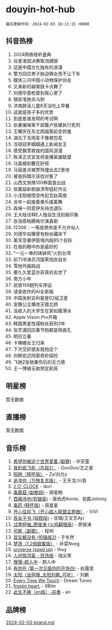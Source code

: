 # douyin-hot-hub

`最后更新时间：2024-02-03 18:13:15 +0800`

## 抖音热榜

1. 2024网络视听盛典
1. 谷爱凌因决赛取消摘银
1. 这是中国文化独有的浪漫
1. 警方回应男子胁迫俩女孩不让下车
1. 媒体三问中国小动物保护协会
1. 又来新的越南鼓卡点舞了
1. 刘德华耍枪耍到我心里了
1. 锡安准绝杀马刺
1. 济南辟谣儿童8天没吃上早餐
1. 这就是孩子多的优势
1. 到底是谁发明的考试啊
1. 杀妻骗保案干部戴卢民被执行死刑
1. 王耀庆在东北雨姐面前变娇羞
1. 湖北下冻雨车子像被包浆
1. 当销冠李蠕蠕遇上新闻女王
1. 感受飘雪敦煌的国风浪漫
1. 陈泽正式官宣将直播英雄联盟
1. 马面裙和簪花好搭
1. 马丽差点被贾玲撞出去2里地
1. 被爸妈暗示该找对象了
1. 山西文旅携100种面食出战
1. 张嘉益新剧崩溃带娃赶作业
1. 小沈阳唱悟空传纪念赵英俊
1. 龙年一起接着奏乐接着舞
1. 森保一同意伊东纯也退队
1. 王大陆诠释E人独自生活刻板印象
1. 张浩搭档腾格尔演喜剧
1. 12306：一等座商务座不允许站人
1. 刘德华自曝曾有粉丝藏床下
1. 美军空袭伊叙境内超85个目标
1. 在我的眼中你是最好的
1. “一元一串的钵钵鸡”火到台湾
1. 前TVB演员河国荣烧炭自杀
1. 雪地作画挑战
1. 要久久爱蓝亦菲真的去世了
1. 南方小年
1. 武铁159趟列车停运
1. 请查收你的AI全家福
1. 中国发射吉利星座02组卫星
1. 安静公主爆改天狼北顾
1. 没收入的大学生在家如履薄冰
1. Apple Vision Pro开箱
1. 韩国男星性侵粉丝获刑3年
1. 张艺谋回应春节档都是熟面孔
1. 明日立春
1. 卡琳娜女王归来
1. 下次见好朋友就拍这个
1. 刘畊宏迈阿密奇妙探险
1. 飞驰2张驰重伤后的无力感
1. 王一博被无故预定航班

## 明星榜

暂无数据

## 直播榜

暂无数据

## 音乐榜

1. [希望你被这个世界爱着 (副歌)](https://sf3-cdn-tos.douyinstatic.com/obj/tos-cn-ve-2774/oUHCmWQfZlE3QQBKBeD8rCFLpJzPgCpImhsxMt) - 许亚童
1. [我的纸飞机（片段2）](https://sf5-hl-cdn-tos.douyinstatic.com/obj/tos-cn-ve-2774/oM2ZrKcg2CD5AeRB2gkeXOFB1IxAGJdZPazYHf) - GooGoo/王之睿
1. [陷阱（释怀版）](https://sf6-cdn-tos.douyinstatic.com/obj/tos-cn-ve-2774/oE8C21LeZrzKLDFfQYgMzx4GAIHageG5IzayY7) - Zy/白允y
1. [追寻你（万物复苏版）](https://sf6-cdn-tos.douyinstatic.com/obj/tos-cn-ve-2774/oYeAZJsbjIDit9APmBg8u6uDUQnHmoCf3gbo74) - 王天戈/川青
1. [2 O' CLOCK](https://sf5-hl-cdn-tos.douyinstatic.com/obj/tos-cn-ve-2774/oIUBICeqlYQHTigCBOnCMlwBZJkgiBjt1oDfbg) - dori
1. [毒蘑菇 (副歌段)](https://sf3-cdn-tos.douyinstatic.com/obj/tos-cn-ve-2774/ocDEUsfdLjxnlFXtfogBCiQCEqYB7QZgZ8VViM) - 周笔畅
1. [西厢寻他(剪辑版)](https://sf5-hl-cdn-tos.douyinstatic.com/obj/tos-cn-ve-2774/oUsAVfAQKlRNxEv5qxvIB8o5qmIWUcXbzJKJhw) - 唐伯虎Annie、伯爵Johnny
1. [毒药 (释怀版)](https://sf3-cdn-tos.douyinstatic.com/obj/tos-cn-ve-2774/oYILMEAzspdZBIzy4frJNB8ZHPHWAhiwowd4Ad) - 周星星
1. [开心往前飞（开心超人联盟主题曲）](https://sf5-hl-cdn-tos.douyinstatic.com/obj/tos-cn-ve-2774/9d8fb7c82cf1421fb93a9fe925275e0a) - VIVI
1. [告女子书 (戏腔段)](https://sf5-hl-cdn-tos.douyinstatic.com/obj/tos-cn-ve-2774/osCCzFxWgstBDi92ZfBB4ht7gQENBmQMAl0eI6) - 甘璐/王文艺Ayi
1. [过季短袖_廖俊涛 (火鸡翻唱版)](https://sf5-hl-cdn-tos.douyinstatic.com/obj/tos-cn-ve-2774/ogQVJl0tRBKxQgZji7YClFEBrVDeHpPTWfCZbQ) - 廖俊涛
1. [可能（副歌）](https://sf5-hl-cdn-tos.douyinstatic.com/obj/tos-cn-ve-2774/cde1731888894259b333569393c2fb51) - 程响
1. [其实都没有 (剪辑版2)](https://sf5-hl-cdn-tos.douyinstatic.com/obj/tos-cn-ve-2774/oEBNQenHZtBhxYjGgUDQk0BCHTigQafgFlbQ7k) - 于冬然
1. [梦游（1.2倍甜蜜版）](https://sf3-cdn-tos.douyinstatic.com/obj/tos-cn-ve-2774/o4gyAUm8hwufoEABmwVIiQtHsFuGzAEEWtNMzo) - 补菜Nveg
1. [universe (sped up)](https://sf5-hl-cdn-tos.douyinstatic.com/obj/tos-cn-ve-2774/oIQnurQLDCsdYeegkM4CKuVb23MZBXtX6QB8bv) - thuy
1. [人间惊鸿宴 - 现场版](https://sf5-hl-cdn-tos.douyinstatic.com/obj/tos-cn-ve-2774/osF4mrPePAf2Yv8Wfr5fATCHZwL5h1QiGQAKwz) - 指尖笑
1. [慢慢-颜人中](https://sf5-hl-cdn-tos.douyinstatic.com/obj/tos-cn-ve-2774/ocjHNfBXdBxQNC8ZGAeoLMFTUgtBg8bkExunDC) - 颜人中
1. [有你在 (第一次见面你的开场白)](https://sf5-hl-cdn-tos.douyinstatic.com/obj/tos-cn-ve-2774/oAthrQ3ClJBfI57uBoFEgNDYtNCZ0TSYQQfxQ0) - 赵露思
1. [太阳（全网搜_太阳刘鹏_可听）](https://sf5-hl-cdn-tos.douyinstatic.com/obj/tos-cn-ve-2774/ogWbyIQnlBFImVbeDocRdCIYtBHlbJXgfZMvgz) - 刘鹏
1. [Every Time We Touch](https://sf3-cdn-tos.douyinstatic.com/obj/tos-cn-ve-2774/ogN6lUKQeBBfEVhIOMikG1CcJjugxk1tztZyhP) - Dream Tunes
1. [frozen heart.](https://sf3-cdn-tos.douyinstatic.com/obj/tos-cn-ve-2774/oIIWJfyjIACZA9zQMtnJ6hQQhFC4vhCupoRBsO) - 8Bite
1. [此生不换（en版）-前奏](https://sf3-cdn-tos.douyinstatic.com/obj/tos-cn-ve-2774/oMDvUGwhKrKYDEqXiMYEwxZqBWIJFA92CiLAO) - en

## 品牌榜

[2024-02-03-brand.md](2024-02-03-brand.md)
